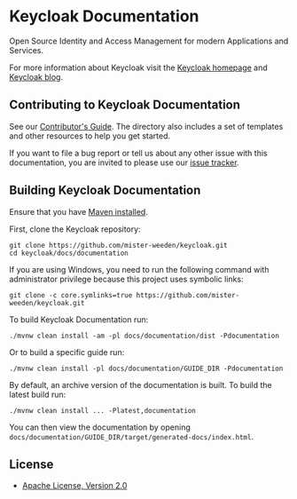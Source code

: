 Keycloak Documentation
======================

Open Source Identity and Access Management for modern Applications and Services.

For more information about Keycloak visit the [Keycloak homepage](http://keycloak.org) and [Keycloak blog](https://www.keycloak.org/blog).


Contributing to Keycloak Documentation
----------------------------------------

See our [Contributor's Guide](internal_resources/contributing.adoc). The directory also includes a set of templates and other resources to help you get started.

If you want to file a bug report or tell us about any other issue with this documentation, you are invited to please use our [issue tracker](https://github.com/mister-weeden/keycloak/issues/).


Building Keycloak Documentation
---------------------------------

Ensure that you have [Maven installed](https://maven.apache.org/).

First, clone the Keycloak repository:

    git clone https://github.com/mister-weeden/keycloak.git
    cd keycloak/docs/documentation

If you are using Windows, you need to run the following command with administrator privilege because this project uses symbolic links:

    git clone -c core.symlinks=true https://github.com/mister-weeden/keycloak.git

To build Keycloak Documentation run:

    ./mvnw clean install -am -pl docs/documentation/dist -Pdocumentation

Or to build a specific guide run:

    ./mvnw clean install -pl docs/documentation/GUIDE_DIR -Pdocumentation
    
By default, an archive version of the documentation is built. To build the latest build run:

    ./mvnw clean install ... -Platest,documentation

You can then view the documentation by opening `docs/documentation/GUIDE_DIR/target/generated-docs/index.html`.


License
-------

* [Apache License, Version 2.0](https://www.apache.org/licenses/LICENSE-2.0)
